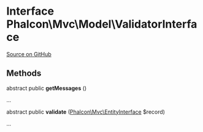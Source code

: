 # Interface **Phalcon\\Mvc\\Model\\ValidatorInterface**

<a href="https://github.com/phalcon/cphalcon/blob/master/phalcon/mvc/model/validatorinterface.zep" class="btn btn-default btn-sm">Source on GitHub</a>

## Methods
abstract public  **getMessages** ()

...

abstract public  **validate** ([Phalcon\Mvc\EntityInterface](/en/3.1.2/api/Phalcon_Mvc_EntityInterface) $record)

...

